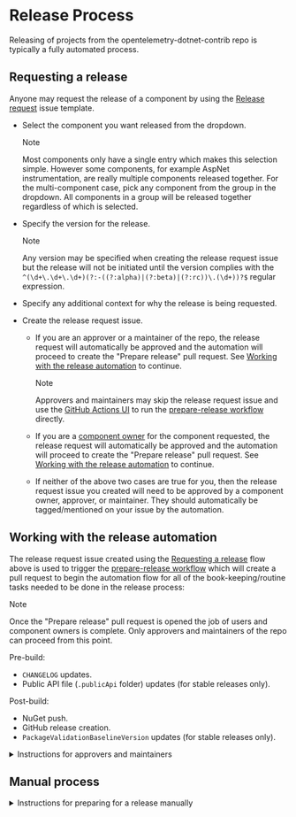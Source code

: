 
# Release Process

Releasing of projects from the opentelemetry-dotnet-contrib repo is typically a
fully automated process.

## Requesting a release

Anyone may request the release of a component by using the [Release
request](https://github.com/open-telemetry/opentelemetry-dotnet-contrib/issues/new?assignees=&labels=release&projects=&template=release_request.yml&title=%5Brelease+request%5D+)
issue template.

* Select the component you want released from the dropdown.

  > [!NOTE]
  > Most components only have a single entry which makes this selection simple.
    However some components, for example AspNet instrumentation, are really
    multiple components released together. For the multi-component case, pick
    any component from the group in the dropdown. All components in a group will
    be released together regardless of which is selected.

* Specify the version for the release.

  > [!NOTE]
  > Any version may be specified when creating the release request issue but the
    release will not be initiated until the version complies with the
    `^(\d+\.\d+\.\d+)(?:-((?:alpha)|(?:beta)|(?:rc))\.(\d+))?$` regular
    expression.

* Specify any additional context for why the release is being requested.

* Create the release request issue.

  * If you are an approver or a maintainer of the repo, the release request will
    automatically be approved and the automation will proceed to create the
    "Prepare release" pull request. See [Working with the release
    automation](#working-with-the-release-automation) to continue.

    > [!NOTE]
    > Approvers and maintainers may skip the release request issue and use the
      [GitHub Actions
      UI](https://github.com/open-telemetry/opentelemetry-dotnet-contrib/actions/workflows/prepare-release.yml)
      to run the [prepare-release
      workflow](https://github.com/open-telemetry/opentelemetry-dotnet-contrib/blob/main/.github/workflows/prepare-release.yml)
      directly.

  * If you are a [component
    owner](https://github.com/open-telemetry/opentelemetry-dotnet-contrib/blob/main/.github/component_owners.yml)
    for the component requested, the release request will automatically be
    approved and the automation will proceed to create the "Prepare release"
    pull request. See [Working with the release
    automation](#working-with-the-release-automation) to continue.

  * If neither of the above two cases are true for you, then the release request
    issue you created will need to be approved by a component owner, approver,
    or maintainer. They should automatically be tagged/mentioned on your issue
    by the automation.

## Working with the release automation

The release request issue created using the [Requesting a
release](#requesting-a-release) flow above is used to trigger the
[prepare-release
workflow](https://github.com/open-telemetry/opentelemetry-dotnet-contrib/blob/main/.github/workflows/prepare-release.yml)
which will create a pull request to begin the automation flow for all of the
book-keeping/routine tasks needed to be done in the release process:

> [!NOTE]
> Once the "Prepare release" pull request is opened the job of users and
  component owners is complete. Only approvers and maintainers of the repo can
  proceed from this point.

Pre-build:

* `CHANGELOG` updates.
* Public API file (`.publicApi` folder) updates (for stable releases only).

Post-build:

* NuGet push.
* GitHub release creation.
* `PackageValidationBaselineVersion` updates (for stable releases only).

<details>
<summary>Instructions for approvers and maintainers</summary>

1. Review and merge the opened "Prepare release" pull request.

2. Post a comment with "/CreateReleaseTag" in the body. This will tell the
   [Prepare for a
   release](https://github.com/open-telemetry/opentelemetry-dotnet-contrib/actions/workflows/prepare-release.yml)
   workflow to push the tag for the merge commit of the PR which will trigger
   the [Build, pack, and
   publish](https://github.com/open-telemetry/opentelemetry-dotnet-contrib/actions/workflows/publish-packages.yml)
   workflow.

3. Wait for the [Build, pack, and
   publish](https://github.com/open-telemetry/opentelemetry-dotnet-contrib/actions/workflows/publish-packages.yml)
   workflow to complete. When complete a trigger will automatically add a
   comment on the "Prepare Release" PR with a link to the package artifacts and
   GitHub release.

4. If a new stable version of the component was released, a PR should have been
   automatically created by the [Complete
   release](https://github.com/open-telemetry/opentelemetry-dotnet-contrib/actions/workflows/post-release.yml)
   workflow to update the `PackageValidationBaselineVersion` property in project
   files (`.csproj`) to the just released stable version. Merge that PR once the
   build passes (this requires the packages be available on NuGet).

</details>

## Manual process

<details>
<summary>Instructions for preparing for a release manually</summary>

## Pre-requisites

To carry out the release successfully, make sure you fulfill the following:

1. You must be a maintainer on the repo. This will allow you to push tags to
`main` branch and create a GitHub release later on.

2. Have access to the NuGet token for releasing the project to NuGet.org
OpenTelemetry account.

## Pre-steps

1. Decide on the version to use for the release.

2. Update the `CHANGELOG.md` file for your project with relevant details.
Replace any "Unreleased" heading with this version and add the release date.

3. If you are releasing stable version, update public API definition in
`PublicAPI.Shipped.txt` files and cleanup corresponding
`PublicAPI.Unshipped.txt`.

4. Submit a PR to update `CHANGELOG.md` and get it merged to `main` branch.

## Steps

*Note:* Before starting with the following steps, ensure that the latest commit
on the `main` branch is the one which added/updated the `CHANGELOG.md` to the
project being released. *This latest commit will be tagged on the release.*

1. Create and push git tag for the project and the version of the project you
   want to release. The version should be the one used in the **Pre-steps** to
   update the Changelog.

    Note: In the below examples `git push origin` is used. If running in a fork,
    add the main repo as `upstream` and use `git push upstream` instead. Pushing
    a tag to `origin` in a fork pushes the tag to the fork.

    ```powershell
    git tag -a <PROJECT TAG PREFIX>-<VERSION> -m "<PROJECT TAG PREFIX>-<VERSION>"
    ```

    You can find the project tag prefix in the `.csproj` file for the project.
    Look for value of the `<MinVerTagPrefix>` tag.
    See the example [here](https://github.com/open-telemetry/opentelemetry-dotnet-contrib/blob/22f2eb1026162510571241eae1eb6c2952146ace/src/OpenTelemetry.Contrib.Instrumentation.AWS/OpenTelemetry.Contrib.Instrumentation.AWS.csproj#L6).

    ```powershell
    git push origin <PROJECT TAG PREFIX>-<VERSION>
    ```

    **Example:**

    ```powershell
    git tag -a Instrumentation.AWS-1.0.0 -m "Instrumentation.AWS-1.0.0"
    git push origin Instrumentation.AWS-1.0.0
    ```

    **Note:** If you are releasing more than one inter-dependent projects
    that need to go out together, you should create and push all the relevant
    tags together. This will ensure that [MinVer](https://github.com/adamralph/minver#how-it-works)
    will pick up the version for each project is what you specified in the
    tags instead of calculating the version based on the tag depth in the commit
    history.

    This will trigger the building and packaging workflow for the project.

2. Navigate to the
   [**Actions**](https://github.com/open-telemetry/opentelemetry-dotnet-contrib/actions)
   tab on the repo and monitor the "Pack YOUR_PROJECT_NAME" workflow. The last
   step in the workflow is to publish to NuGet.org and prepare corresponding
   GitHub release page.

3. Validate that the new version (as specified in step 1) of the project is
   successfully published to NuGet.org under OpenTelemetry owner.

4. Validate that the new version was published in GitHub.

5. If you released stable package, update `PackageValidationBaselineVersion`
   in corresponding `csproj` file.

</details>
